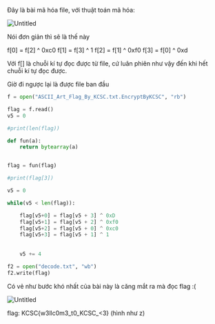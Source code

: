 Đây là bài mã hóa file, với thuật toán mã hóa: 

![Untitled](https://user-images.githubusercontent.com/84331340/151706894-73664fb2-7200-43ce-ab40-277368d976e5.png)

Nói đơn giản thì sẽ là thế này

f[0] = f[2] ^ 0xc0
f[1] = f[3] ^ 1
f[2] = f[1] ^ 0xf0
f[3] = f[0] ^ 0xd

Với f[] là chuỗi kí tự đọc được từ file, cứ luân phiên như vậy đến khi hết chuỗi kí tự đọc được.

Giờ đi ngược lại là được file ban đầu

```python
f = open("ASCII_Art_Flag_By_KCSC.txt.EncryptByKCSC", "rb")

flag = f.read()
v5 = 0

#print(len(flag))

def fun(a):
	return bytearray(a)


flag = fun(flag)

#print(flag[3])

v5 = 0

while(v5 < len(flag)):

	flag[v5+0] = flag[v5 + 3] ^ 0xD
	flag[v5+1] = flag[v5 + 2] ^ 0xf0
	flag[v5+2] = flag[v5 + 0] ^ 0xc0
	flag[v5+3] = flag[v5 + 1] ^ 1
	
	
	v5 += 4

f2 = open("decode.txt", "wb")
f2.write(flag)

```

Có vẻ như bước khó nhất của bài này là căng mắt ra mà đọc flag :(

![Untitled](https://user-images.githubusercontent.com/84331340/151707091-030d6fab-fec1-45e1-b904-07824a62920e.png)

flag: KCSC{w3llc0m3_t0_KCSC_<3} (hình như z)
